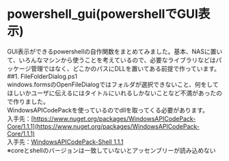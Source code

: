 # powershell_gui(powershellでGUI表示)
GUI表示ができるpowershellの自作関数をまとめてみました。基本、NASに置いて、いろんなマシンから使うことを考えているので、必要なライブラリなどはパッケージ管理ではなく、どこかのパスにDLLを置いてある前提で作っています。
##1. FileFolderDialog.ps1<br>
windows.formsのOpenFileDialogではフォルダが選択できないこと、何をしてほしいかユーザに伝えるにはタイトルにいれるしかないことなど不満があったので作りました。<br>
WindowsAPICodePackを使っているのでdllを取ってくる必要があります。<br>
入手先：[https://www.nuget.org/packages/WindowsAPICodePack-Core/1.1.1](https://www.nuget.org/packages/WindowsAPICodePack-Core/1.1.1)<br>
入手先：[WindowsAPICodePack-Shell 1.1.1](https://www.nuget.org/packages/WindowsAPICodePack-Shell/1.1.1)<br>
※coreとshellのバージョンは一致していないとアッセンブリーが読み込めない
